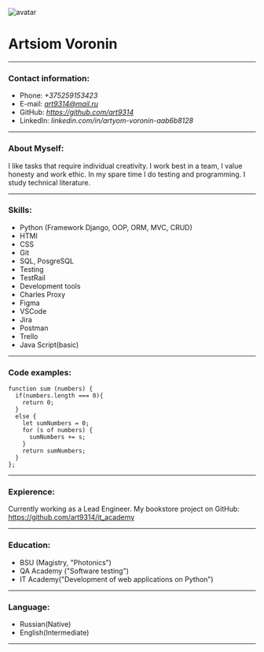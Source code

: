 ![avatar](https://photopict.ru/wp-content/uploads/2019/05/kartinki-na-avu-so-smyslom-10.jpg)

# **Artsiom Voronin**
---
### Contact information:

- Phone: *+375259153423*
- E-mail: *art9314@mail.ru*
- GitHub: *https://github.com/art9314*
- LinkedIn: *linkedin.com/in/artyom-voronin-aab6b8128*

---
### About Myself:
I like tasks that require individual creativity. I work best in a team, I value honesty and work ethic. 
In my spare time I do testing and programming. I study technical literature. 

---
### Skills:
- Python (Framework Django, OOP, ORM, MVC, CRUD)           
- HTMl
- CSS
- Git
- SQL, PosgreSQL
- Testing
- TestRail
- Development tools
- Charles Proxy
- Figma
- VSCode
- Jira
- Postman
- Trello
- Java Script(basic)
---
### Code examples:
```
function sum (numbers) {
  if(numbers.length === 0){
    return 0;
  }
  else {
    let sumNumbers = 0;
    for (s of numbers) {
      sumNumbers += s;
    }
    return sumNumbers;
  }    
};
```
---
### Expierence:
Currently working as a Lead Engineer. My bookstore project on GitHub: https://github.com/art9314/it_academy

---
### Education:
- BSU (Magistry, "Photonics")
- QA Academy ("Software testing")
- IT Academy("Development of web applications on Python")
---
### Language:
- Russian(Native)
- English(Intermediate)
---